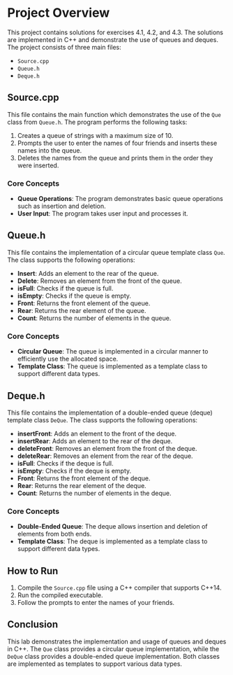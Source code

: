 # Project Overview

This project contains solutions for exercises 4.1, 4.2, and 4.3. The solutions are implemented in C++ and demonstrate the use of queues and deques. The project consists of three main files:

- `Source.cpp`
- `Queue.h`
- `Deque.h`

## Source.cpp

This file contains the main function which demonstrates the use of the `Que` class from `Queue.h`. The program performs the following tasks:

1. Creates a queue of strings with a maximum size of 10.
2. Prompts the user to enter the names of four friends and inserts these names into the queue.
3. Deletes the names from the queue and prints them in the order they were inserted.

### Core Concepts

- **Queue Operations**: The program demonstrates basic queue operations such as insertion and deletion.
- **User Input**: The program takes user input and processes it.

## Queue.h

This file contains the implementation of a circular queue template class `Que`. The class supports the following operations:

- **Insert**: Adds an element to the rear of the queue.
- **Delete**: Removes an element from the front of the queue.
- **isFull**: Checks if the queue is full.
- **isEmpty**: Checks if the queue is empty.
- **Front**: Returns the front element of the queue.
- **Rear**: Returns the rear element of the queue.
- **Count**: Returns the number of elements in the queue.

### Core Concepts

- **Circular Queue**: The queue is implemented in a circular manner to efficiently use the allocated space.
- **Template Class**: The queue is implemented as a template class to support different data types.

## Deque.h

This file contains the implementation of a double-ended queue (deque) template class `DeQue`. The class supports the following operations:

- **insertFront**: Adds an element to the front of the deque.
- **insertRear**: Adds an element to the rear of the deque.
- **deleteFront**: Removes an element from the front of the deque.
- **deleteRear**: Removes an element from the rear of the deque.
- **isFull**: Checks if the deque is full.
- **isEmpty**: Checks if the deque is empty.
- **Front**: Returns the front element of the deque.
- **Rear**: Returns the rear element of the deque.
- **Count**: Returns the number of elements in the deque.

### Core Concepts

- **Double-Ended Queue**: The deque allows insertion and deletion of elements from both ends.
- **Template Class**: The deque is implemented as a template class to support different data types.

## How to Run

1. Compile the `Source.cpp` file using a C++ compiler that supports C++14.
2. Run the compiled executable.
3. Follow the prompts to enter the names of your friends.

## Conclusion

This lab demonstrates the implementation and usage of queues and deques in C++. The `Que` class provides a circular queue implementation, while the `DeQue` class provides a double-ended queue implementation. Both classes are implemented as templates to support various data types.
